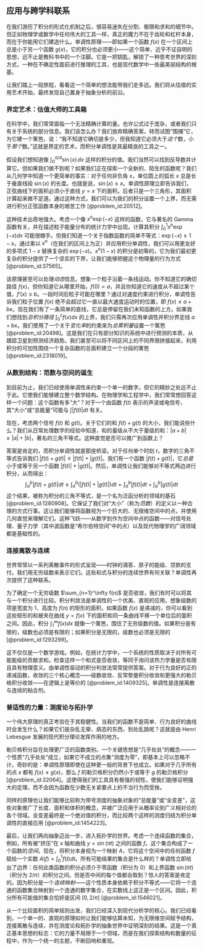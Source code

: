 ## 应用与跨学科联系

在我们游历了积分的形式化机制之后，很容易迷失在分割、极限和求和的细节中。但正如物理学或数学中任何伟大的工具一样，真正的魔力不在于齿轮和杠杆本身，而在于你能用它们建造什么。单调性原理——即如果一个函数 $f(x)$ 在一个区间上总是小于另一个函数 $g(x)$，它的积分也必须更小——这个简单、近乎不证自明的思想，远不止是教科书中的一个注脚。它是一把钥匙，解锁了一种思考世界的深刻方式，一种在不确定性面前进行推理的工具，也是现代数学中一些最美丽结构的根基。

让我们踏上一段旅程，看看这一个简单的想法能带我们走多远。我们将从估值的实用艺术开始，最终发现自己置身于抽象分析的前沿。

### 界定艺术：估值大师的工具箱

在科学中，我们常常面临一个无法精确计算的量。也许公式过于庞杂，或者我们只有关于系统的部分信息。我们该怎么办？我们放弃精确答案，转而试图“围捕”它，为它建一个篱笆，说：“我不知道它确切是多少，但我知道它必须大于*这个*数，小于*那个*数。”这就是界定的艺术，而积分单调性是其最精良的工具之一。

假设我们想知道像 $\int_0^{\pi/4} \sin(x) \,dx$ 这样的积分的值。我们当然可以找到反导数并计算它。但如果我们做不到呢？如果我们正在探索一个全新的、陌生的函数呢？我们从几何学中知道一个更简单的事实：对于任何非负角 $x$，单位圆上的弧长 $x$ 总是长于垂直线段 $\sin(x)$ 的长度。也就是说，$\sin(x) \le x$。单调性原理立即告诉我们，正弦曲线下的面积必须小于直线 $y=x$ 下的面积。后者只是一个三角形，其面积计算起来微不足道。通过这种方式，我们可以为我们的积分设置一个上界，而无需进行积分正弦函数本身的艰苦工作 [@problem_id:20512]。

这种技术出奇地强大。考虑一个像 $x^n \exp(-x)$ 这样的函数，它与著名的 Gamma 函数有关，并在描述粒子能量分布的统计力学中出现。计算其积分 $\int_0^1 x^n \exp(-x) dx$ 可能很棘手。但我们知道一个关于指数函数的简单不等式：$\exp(-x) \ge 1-x$。通过乘以 $x^n$（在我们的区间上为正）并应用积分单调性，我们可以用更友好的多项式 $1-x$ 替换复杂的 $\exp(-x)$。$x^n(1-x)$ 的积分是初等的，它为我们最初更复杂的积分提供了一个坚实的下界，让我们能够把握这个物理量的行为方式 [@problem_id:37565]。

该原理甚至可以处理*动态*信息。想象一个粒子沿着一条线运动。你不知道它的确切路径 $f(x)$，但你知道它从哪里开始，$f(0)=a$，并且你知道它的速度从不超过某个值，$f'(x) \le b$。一段时间后粒子可能在哪里？通过对速度约束进行积分，单调性告诉我们粒子位置 $f(x)$ 绝不会超过它一直以最大速度运动时的位置，即 $f(x) \le a+bx$。现在我们有了一条简单的直线，它总是停留在我们未知函数的上方。如果我们想找到*总积分路径* $\int_0^c f(x) dx$ 的上界，我们只需再次应用单调性并积分界定线 $a+bx$。我们使用了一个关于*变化率*的约束来为*总累积量*设置一个篱笆 [@problem_id:20498]。这是我们在只有部分知识的系统中进行预测的本质，从跟踪卫星到预测经济趋势。我们甚至可以将不同区间上的不同界限拼接起来，利用积分的可加性围绕一个复杂函数的总面积建立一个分段的篱笆 [@problem_id:2318019]。

### 从数到结构：范数与空间的诞生

到目前为止，我们已经使用单调性来约束一个单一的数字。但它的精妙之处远不止于此。它使我们能够建立整个数学结构。在物理学和工程学中，我们常常想回答这样一个问题：这个函数有多“大”？对于一个由函数 $f(t)$ 表示的声波或电信号，其“大小”或“总能量”可能与 $\int |f(t)| dt$ 有关。

现在，考虑两个信号 $f(t)$ 和 $g(t)$。关于它们的和 $f(t) + g(t)$ 的大小，我们能说些什么？我们从日常处理数字的经验中知道，和的量级从不大于量级的和：$|a+b| \le |a|+|b|$，著名的三角不等式。这种直觉是否可以推广到函数上？

答案是肯定的，而积分单调性就是那座桥梁。对于任何单个时刻 $t$，数字的三角不等式告诉我们 $|f(t) + g(t)| \le |f(t)| + |g(t)|$。我们有一个函数 $|f(t)+g(t)|$，它*总是*小于或等于另一个函数 $|f(t)|+|g(t)|$。然后，单调性让我们能够对不等式两边进行积分，从而得出：
$$ \int_a^b |f(t) + g(t)| dt \le \int_a^b \left(|f(t)| + |g(t)|\right) dt = \int_a^b |f(t)| dt + \int_a^b |g(t)| dt $$
这个结果，被称为积分的三角不等式，是一个名为泛函分析的领域的基石 [@problem_id:1280908]。它保证了我们对“大小”（称为*范数*）的定义以一种合理的方式行事。这让我们能够将函数视为一个巨大的、无限维空间中的点，并使用几何直觉来理解它们。这种飞跃——从数字到作为空间中点的函数——对信号处理、量子力学（其中波函数是“希尔伯特空间”中的点）以及现代物理学的广阔领域都是基础性的。

### 连接离散与连续

世界常常以一系列离散事件的形式呈现——时钟的滴答、原子的能级、贷款的支付。我们用无穷级数来表示它们。这些和式与积分的连续世界有何关联？单调性再次提供了这种联系。

为了确定一个无穷级数 $\sum_{n=1}^\infty f(n)$ 是否收敛，我们有时可以将其与一个积分进行比较。积分判敛法是单调性的一个优美、直观的应用。想象级数的项是宽度为 1、高度为 $f(n)$ 的矩形的面积。如果函数 $f(x)$ 是递减的，你可以看到这些矩形的和被夹在曲线 $y=f(x)$ 下的面积和同一条曲线平移一个单位后的面积之间。因此，积分 $\int_1^\infty f(x) dx$ 就像一个篱笆，围住了无穷级数的值。如果积分是有限的，级数也必须是有限的；如果积分是无限的，级数也必须是无限的 [@problem_id:1293299]。

这不仅仅是一个数学游戏。例如，在统计力学中，一个系统的性质取决于对所有可能能级的贡献求和。检查这样一个和式是否收敛，等同于询问该热力学量是否有限且具有物理意义。由单调性驱动的积分判敛法常常提供答案。对于行为良好的正的递减函数，收敛的三个核心概念——级数收敛、反常黎曼积分收敛和更强大的勒贝格积分收敛——在逻辑上是等价的 [@problem_id:1409325]。单调性是连接离散与连续的粘合剂。

### 普适性的力量：测度论与拓扑学

一个伟大原理的真正考验在于其稳健性。当我们的函数不是简单、行为良好的曲线时会发生什么？如果它们是杂乱无章、病态的东西，到处乱跳呢？这就是由 Henri Lebesgue 发展的现代积分理论发挥作用的地方。

勒贝格积分旨在处理更广泛的函数类别。一个关键思想是“几乎处处”的概念——一个性质“几乎处处”成立，如果它不成立的点集“测度为零”，即基本上可以忽略不计。奇妙的是：单调性原理即使在这种更一般的背景下也成立。如果对于几乎所有的点 $x$ 都有 $f(x) \le g(x)$，那么 $f$ 的勒贝格积分仍然小于或等于 $g$ 的勒贝格积分 [@problem_id:32064]。这使得我们的工具具有极强的韧性，使我们能够证明强大的定理，而不会因为函数在少数无关紧要点上的不当行为而受挫。

同样的原理也让我们能够比较称为带号测度的抽象对象的“总能量”或“全变差”，这些对象推广了长度、面积和体积的概念，并被广泛应用于从概率论到广义相对论的各个领域。全变差最终是一个绝对值的积分，而比较两个这样的测度归结为积分单调性的直接应用 [@problem_id:1454223]。

最后，让我们再向抽象迈出一步，进入拓扑学的世界。考虑一个连续函数的集合，例如，所有被“挤压”在 x 轴和曲线 $y=\sin(\pi t)$ 之间的函数 $f$。这个集合构成了一个函数的*空间*。现在，将积分本身视为一个映射 $A$，它将这个空间中的任何函数 $f$ 赋给一个实数 $A(f) = \int_0^1 f(t) dt$。所有可能结果的集合是什么样的？单调性立即给出了边界：任何此类函数的积分必须介于零函数（积分为 0）和上界函数 $\sin(\pi t)$（积分为 $2/\pi$）的积分之间。但是否中间的每个值都会取到？惊人的答案是肯定的。因为积分是一个*连续映射*——这个性质本身依赖于积分不等式——它将一个连通的函数集合映射到一个连通的数字集合，在实数线上这正是一个区间。因此，积分所有可能值的集合恰好是区间 $[0, 2/\pi]$ [@problem_id:1546021]。

从一个比较面积的简单规则出发，我们已经深入到现代分析学的核心。我们已经看到，一个单一的、直观的原理如何让我们能够估算未知，为无限维空间赋予结构，连接离散与连续，并在测度论和拓扑学的抽象世界中证明深刻的结果。这是一个真正基本思想的标志：它的力量不局限于一个领域，而是在我们探索结构和数量的征程中，作为一个统一的主题，不断回响和重现。